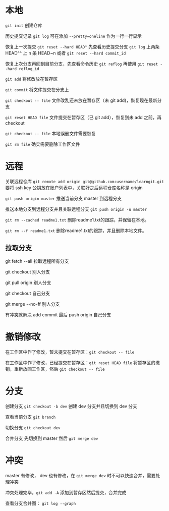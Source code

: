 # 本地

`git init` 创建仓库

历史提交记录 `git log` 可在添加 `--pretty=oneline` 作为一行一行显示

恢复上一次提交 `git reset --hard HEAD^` 先查看历史提交分支 `git log` 上两条 HEAD^^ 上 n 条 HEAD~n 或者 `git reset --hard commit_id`

恢复上次分支再回到目前分支，先查看命令历史 `git reflog` 再使用 `git reset --hard reflog_id`

`git add` 将修改放在暂存区

`git commit` 将文件提交在分支上

`git checkout -- file` 文件改乱还未放在暂存区（未 git add)，恢复现在最新分支

`git reset HEAD file` 文件提交在暂存区（已 git add），恢复到未 add 之前，再 checkout

`git checkout -- file` 本地误删文件需要恢复

`git rm file` 确实需要删除工作区文件

# 远程

关联远程仓库 `git remote add origin git@github.com:username/learngit.git` 要将 ssh key 公钥放在账户列表中，关联好之后远程仓库名称是 origin

`git push origin master` 推送当前分支 master 到远程分支

推送本地分支到远程分支并且关联远程分支 `git push origin -u master`

`git rm --cached readme1.txt`    删除readme1.txt的跟踪，并保留在本地。

`git rm --f readme1.txt`    删除readme1.txt的跟踪，并且删除本地文件。



## 拉取分支

git fetch --all 拉取远程所有分支

git checkout 别人分支

git pull origin 别人分支

git checkout 自己分支

git merge --no-ff 别人分支

有冲突就解决 add commit 最后 push origin 自己分支

# 撤销修改

在工作区中作了修改，暂未提交在暂存区：`git checkout -- file` 

在工作区中作了修改，已经提交在暂存区：`git reset HEAD file` 将暂存区的撤销，重新放回工作区，然后 `git checkout -- file`

# 分支

创建分支 `git checkout -b dev` 创建 dev 分支并且切换到 dev 分支

查看当前分支 `git branch`

切换分支 `git checkout dev`

合并分支 先切换到 master 然后 `git merge dev`

# 冲突

master 有修改， dev 也有修改，在 `git merge dev` 时不可以快速合并，需要处理冲突

冲突处理完毕，`git add -A` 添加到暂存区然后提交，合并完成

查看分支合并图： `git log --graph`

